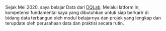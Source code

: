Sejak Mei 2020, saya belajar Data dari <a href="https://dqlab.id/">DQLab</a>. Melalui latform in, kompetensi fundamental saya yang dibutuhkan untuk siap berkarir di bidang data terbangun oleh modul belajarnya dan projek yang lengkap dan terupdate oleh perusahaan data dan praktisi secara rutin.
